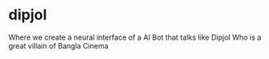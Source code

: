 # dipjol
Where we create a neural interface of a AI Bot that talks like Dipjol Who is a great villain of Bangla Cinema
 
